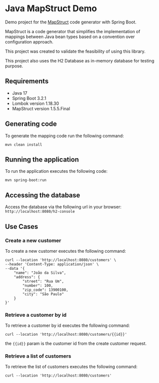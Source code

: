 # Java MapStruct Demo

Demo project for the [MapStruct](https://mapstruct.org/) code generator with Spring Boot.

MapStruct is a code generator that simplifies the implementation of mappings between Java bean types based on a convention over configuration approach.

This project was created to validate the feasibility of using this library.

This project also uses the H2 Database as in-memory database for testing purpose.

## Requirements

- Java 17
- Spring Boot 3.2.1
- Lombok version 1.18.30
- MapStruct version 1.5.5.Final

## Generating code

To generate the mapping code run the following command:

```shell
mvn clean install
```

## Running the application

To run the application executes the following code:

```shell
mvn spring-boot:run
```

## Accessing the database

Access the database via the following url in your browser: `http://localhost:8080/h2-console`

## Use Cases

### Create a new customer

To create a new customer executes the following command:

```shell
curl --location 'http://localhost:8080/customers' \
--header 'Content-Type: application/json' \
--data '{
    "name": "João da Silva",
    "address": {
        "street": "Rua Um",
        "number": 100,
        "zip_code": 13900100,
        "city": "São Paulo"
    }
}'
```

### Retrieve a customer by id

To retrieve a customer by id executes the following command:

```shell
curl --location 'http://localhost:8080/customers/{{id}}'
```

the `{{id}}` param is the customer id from the create customer request.

### Retrieve a list of customers

To retrieve the list of customers executes the following command:

```shell
curl --location 'http://localhost:8080/customers'
```